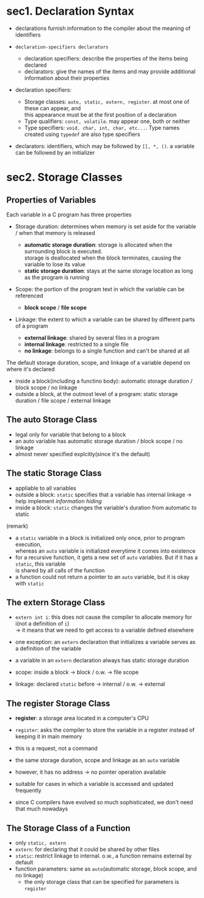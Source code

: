 # sec1. Declaration Syntax
- declarations furnish information to the compiler about the meaning of identifiers
- `declaration-specifiers declarators`
    - declaration specifiers: describe the properties of the items being declared
    - declarators: give the names of the items and may provide additional information about their properties

- declaration specifiers: 
    - Storage classes: `auto, static, extern, register`. at most one of these can appear, and  
    this appearance must be at the first position of a declaration
    - Type qualifiers: `const, volatile`. may appear one, both or neither
    - Type specifiers: `void, char, int, char, etc...`. Type names created using `typedef` are also type specifiers

- declarators: identifiers, which may be followed by `[], *, ()`. a variable can be followed by an initializer


# sec2. Storage Classes

## Properties of Variables
Each variable in a C program has three properties

- Storage duration: determines when memory is set aside for the variable / when that memory is released
    - __automatic storage duration__: storage is allocated when the surrounding block is executed.  
    storage is deallocated when the block terminates, causing the variable to lose its value
    - __static storage duration__: stays at the same storage location as long as the program is running

- Scope: the portion of the program text in which the variable can be referenced
    - __block scope__ / __file scope__

- Linkage: the extent to which a variable can be shared by different parts of a program
    - __external linkage__: shared by several files in a program
    - __internal linkage__: restricted to a single file
    - __no linkage__: belongs to a single function and can't be shared at all

The default storage duration, scope, and linkage of a variable depend on where it's declared

- inside a block(including a functino body): automatic storage duration / block scope / no linkage
- outside a block, at the outmost level of a program: static storage duration / file scope / external linkage

## The auto Storage Class
- legal only for variable that belong to a block
- an auto variable has automatic storage duration / block scope / no linkage
- almost never specified explcitly(since it's the default)

## The static Storage Class
- appliable to all variables
- outside a block: `static` specifies that a variable has internal linkage -> help implement _information hiding_
- inside a block: `static` changes the variable's duration from automatic to static

(remark)
- a `static` variable in a block is initialized only once, prior to program execution,  
    whereas an `auto` variable is initialized everytime it comes into existence
- for a recursive function, it gets a new set of `auto` variables. But if it has a `static`, this variable  
    is shared by all calls of the function
- a function could not return a pointer to an `auto` variable, but it is okay with `static`

## The extern Storage Class
- `extern int i`: this does not cause the compiler to allocate memory for i(not a definition of `i`)  
    -> it means that we need to get access to a variable defined elsewhere
- one exception: an `extern` declaration that initializes a variable serves as a definition of the variable

- a variable in an `extern` declaration always has static storage duration
- scope: inside a block -> block / o.w. -> file scope
- linkage: declared `static` before -> internal / o.w. -> external

## The register Storage Class
- __register__: a storage area located in a computer's CPU
- `register`: asks the compiler to store the variable in a register instead of keeping it in main memory
- this is a request, not a command

- the same storage duration, scope and linkage as an `auto` variable
- however, it has no address -> no pointer operation available
- suitable for cases in which a variable is accessed and updated frequently
- since C compilers have evolved so much sophisticated, we don't need that much nowadays

## The Storage Class of a Function
- only `static, extern`
- `extern`: for declaring that it could be shared by other files
- `static`: restrict linkage to internal. o.w., a function remains external by default
- function parameters: same as `auto`(automatic storage, block scope, and no linkage)
    - the only storage class that can be specified for parameters is `register`
